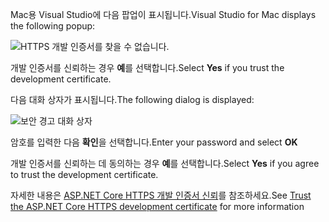 <span data-ttu-id="0dd79-101">Mac용 Visual Studio에 다음 팝업이 표시됩니다.</span><span class="sxs-lookup"><span data-stu-id="0dd79-101">Visual Studio for Mac displays the following popup:</span></span>

![HTTPS 개발 인증서를 찾을 수 없습니다.](~/getting-started/_static/trustCertMac.png)

<span data-ttu-id="0dd79-104">개발 인증서를 신뢰하는 경우 **예**를 선택합니다.</span><span class="sxs-lookup"><span data-stu-id="0dd79-104">Select **Yes** if you trust the development certificate.</span></span>

<span data-ttu-id="0dd79-105">다음 대화 상자가 표시됩니다.</span><span class="sxs-lookup"><span data-stu-id="0dd79-105">The following dialog is displayed:</span></span>

![보안 경고 대화 상자](~/getting-started/_static/certMac.png)

<span data-ttu-id="0dd79-107">암호를 입력한 다음 **확인**을 선택합니다.</span><span class="sxs-lookup"><span data-stu-id="0dd79-107">Enter your password and select **OK**</span></span>

<span data-ttu-id="0dd79-108">개발 인증서를 신뢰하는 데 동의하는 경우 **예**를 선택합니다.</span><span class="sxs-lookup"><span data-stu-id="0dd79-108">Select **Yes** if you agree to trust the development certificate.</span></span>

<span data-ttu-id="0dd79-109">자세한 내용은 [ASP.NET Core HTTPS 개발 인증서 신뢰](xref:security/enforcing-ssl#trust-the-aspnet-core-https-development-certificate-on-windows-and-macos)를 참조하세요.</span><span class="sxs-lookup"><span data-stu-id="0dd79-109">See [Trust the ASP.NET Core HTTPS development certificate](xref:security/enforcing-ssl#trust-the-aspnet-core-https-development-certificate-on-windows-and-macos) for more information</span></span>